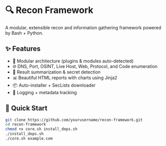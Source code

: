 # 🔍 Recon Framework

A modular, extensible recon and information gathering framework powered by Bash + Python.

## ✨ Features

- 🧩 Modular architecture (plugins & modules auto-detected)
- 🌐 DNS, Port, OSINT, Live Host, Web, Protocol, and Code enumeration
- 🧠 Result summarization & secret detection
- 📊 Beautiful HTML reports with charts using Jinja2
- 📦 Auto-installer + SecLists downloader
- 📝 Logging + metadata tracking

## 🚀 Quick Start

```bash
git clone https://github.com/yourusername/recon-framework.git
cd recon-framework
chmod +x core.sh install_deps.sh
./install_deps.sh
./core.sh example.com
